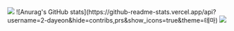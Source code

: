 <img src="https://capsule-render.vercel.app/api?type=waving&color=BDBDC8&height=150&section=header" />
![Anurag's GitHub stats](https://github-readme-stats.vercel.app/api?username=2-dayeon&hide=contribs,prs&show_icons=true&theme=테마)
<img src="https://capsule-render.vercel.app/api?type=waving&color=BDBDC8&height=150&section=footer" />
